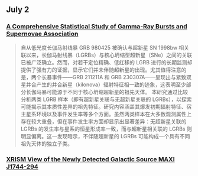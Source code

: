 ## July 2
### [A Comprehensive Statistical Study of Gamma-Ray Bursts and Supernovae Association](https://arxiv.org/pdf/2506.22914v1)
> 自从低光度长伽马射线暴 GRB 980425 被确认与超新星 SN 1998bw 相关联以来，长伽马射线暴（LGRBs）与核心坍缩型超新星（SNe）之间的关联已被广泛确立。然而，对若干定位精确、低红移的 LGRB 进行的长期监测却提供了强有力的证据，显示它们并未伴随超新星的出现。尤其值得注意的是，两个长暴事件——GRB 211211A 和 GRB 230307A——呈现出与紧致双星并合产生的并合新星（kilonova）辐射特征相一致的迹象，这表明至少部分长伽马暴可能源于不同于核心坍缩超新星的祖先天体。
本研究通过比较分析两类 LGRB 样本（即有超新星关联与无超新星关联的 LGRBs），以探索可能揭示其本质性差异的祖先特征。研究内容涵盖其爆发初期辐射特征、宿主星系环境以及事件发生率等多个方面。虽然两类样本在大多数观测属性上存在较大重叠，但在事件发生率方面却显示出显著差异：无超新星关联的 LGRBs 的发生率与星系的恒星形成率一致，而与超新星相关联的 LGRBs 则明显偏离。这一发现暗示，不伴随超新星的 LGRBs 可能构成一个具有不同祖先天体的独立子类。

### [XRISM View of the Newly Detected Galactic Source MAXI J1744-294](https://arxiv.org/pdf/2506.22964v1)
